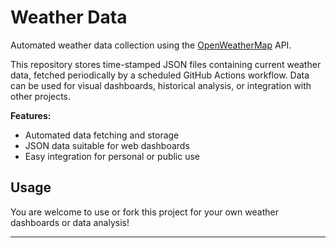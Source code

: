 # Weather Data

Automated weather data collection using the [OpenWeatherMap](https://openweathermap.org/) API.

This repository stores time-stamped JSON files containing current weather data, fetched periodically by a scheduled GitHub Actions workflow. Data can be used for visual dashboards, historical analysis, or integration with other projects.

**Features:**
- Automated data fetching and storage
- JSON data suitable for web dashboards
- Easy integration for personal or public use

## Usage

You are welcome to use or fork this project for your own weather dashboards or data analysis!

---
